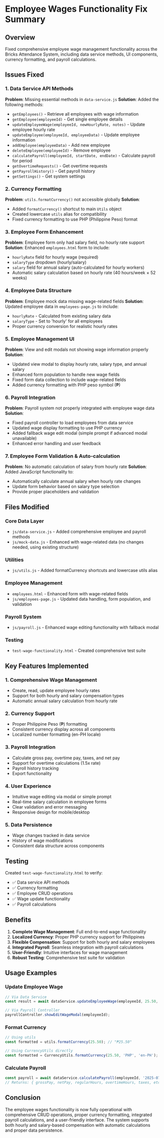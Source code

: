 # Employee Wages Functionality Fix Summary

## Overview
Fixed comprehensive employee wage management functionality across the Bricks Attendance System, including data service methods, UI components, currency formatting, and payroll calculations.

## Issues Fixed

### 1. Data Service API Methods
**Problem**: Missing essential methods in `data-service.js`
**Solution**: Added the following methods:
- `getEmployees()` - Retrieve all employees with wage information
- `getEmployee(employeeId)` - Get single employee details
- `updateEmployeeWage(employeeId, newHourlyRate, notes)` - Update employee hourly rate
- `updateEmployee(employeeId, employeeData)` - Update employee information
- `addEmployee(employeeData)` - Add new employee
- `deleteEmployee(employeeId)` - Remove employee
- `calculatePayroll(employeeId, startDate, endDate)` - Calculate payroll for period
- `getOvertimeRequests()` - Get overtime requests
- `getPayrollHistory()` - Get payroll history
- `getSettings()` - Get system settings

### 2. Currency Formatting
**Problem**: `utils.formatCurrency()` not accessible globally
**Solution**: 
- Added `formatCurrency()` shortcut to main `Utils` object
- Created lowercase `utils` alias for compatibility
- Fixed currency formatting to use PHP (Philippine Peso) format

### 3. Employee Form Enhancement
**Problem**: Employee form only had salary field, no hourly rate support
**Solution**: Enhanced `employees.html` form to include:
- `hourlyRate` field for hourly wage (required)
- `salaryType` dropdown (hourly/salary)
- `salary` field for annual salary (auto-calculated for hourly workers)
- Automatic salary calculation based on hourly rate (40 hours/week × 52 weeks)

### 4. Employee Data Structure
**Problem**: Employee mock data missing wage-related fields
**Solution**: Updated employee data in `employees-page.js` to include:
- `hourlyRate` - Calculated from existing salary data
- `salaryType` - Set to 'hourly' for all employees
- Proper currency conversion for realistic hourly rates

### 5. Employee Management UI
**Problem**: View and edit modals not showing wage information properly
**Solution**: 
- Updated view modal to display hourly rate, salary type, and annual salary
- Enhanced form population to handle new wage fields
- Fixed form data collection to include wage-related fields
- Added currency formatting with PHP peso symbol (₱)

### 6. Payroll Integration
**Problem**: Payroll system not properly integrated with employee wage data
**Solution**: 
- Fixed payroll controller to load employees from data service
- Updated wage display formatting to use PHP currency
- Added fallback wage edit modal (simple prompt if advanced modal unavailable)
- Enhanced error handling and user feedback

### 7. Employee Form Validation & Auto-calculation
**Problem**: No automatic calculation of salary from hourly rate
**Solution**: Added JavaScript functionality to:
- Automatically calculate annual salary when hourly rate changes
- Update form behavior based on salary type selection
- Provide proper placeholders and validation

## Files Modified

### Core Data Layer
- `js/data-service.js` - Added comprehensive employee and payroll methods
- `js/mock-data.js` - Enhanced with wage-related data (no changes needed, using existing structure)

### Utilities
- `js/utils.js` - Added formatCurrency shortcuts and lowercase utils alias

### Employee Management
- `employees.html` - Enhanced form with wage-related fields
- `js/employees-page.js` - Updated data handling, form population, and validation

### Payroll System
- `js/payroll.js` - Enhanced wage editing functionality with fallback modal

### Testing
- `test-wage-functionality.html` - Created comprehensive test suite

## Key Features Implemented

### 1. Comprehensive Wage Management
- Create, read, update employee hourly rates
- Support for both hourly and salary compensation types
- Automatic annual salary calculation from hourly rate

### 2. Currency Support
- Proper Philippine Peso (₱) formatting
- Consistent currency display across all components
- Localized number formatting (en-PH locale)

### 3. Payroll Integration
- Calculate gross pay, overtime pay, taxes, and net pay
- Support for overtime calculations (1.5x rate)
- Payroll history tracking
- Export functionality

### 4. User Experience
- Intuitive wage editing via modal or simple prompt
- Real-time salary calculation in employee forms
- Clear validation and error messaging
- Responsive design for mobile/desktop

### 5. Data Persistence
- Wage changes tracked in data service
- History of wage modifications
- Consistent data structure across components

## Testing
Created `test-wage-functionality.html` to verify:
- ✅ Data service API methods
- ✅ Currency formatting
- ✅ Employee CRUD operations
- ✅ Wage update functionality
- ✅ Payroll calculations

## Benefits
1. **Complete Wage Management**: Full end-to-end wage functionality
2. **Localized Currency**: Proper PHP currency support for Philippines
3. **Flexible Compensation**: Support for both hourly and salary employees
4. **Integrated Payroll**: Seamless integration with payroll calculations
5. **User-Friendly**: Intuitive interfaces for wage management
6. **Robust Testing**: Comprehensive test suite for validation

## Usage Examples

### Update Employee Wage
```javascript
// Via Data Service
const result = await dataService.updateEmployeeWage(employeeId, 25.50, 'Performance increase');

// Via Payroll Controller
payrollController.showEditWageModal(employeeId);
```

### Format Currency
```javascript
// Using utils
const formatted = utils.formatCurrency(25.50); // "₱25.50"

// Using CurrencyUtils directly
const formatted = CurrencyUtils.formatCurrency(25.50, 'PHP', 'en-PH');
```

### Calculate Payroll
```javascript
const payroll = await dataService.calculatePayroll(employeeId, '2025-07-01', '2025-07-14');
// Returns: { grossPay, netPay, regularHours, overtimeHours, taxes, etc. }
```

## Conclusion
The employee wages functionality is now fully operational with comprehensive CRUD operations, proper currency formatting, integrated payroll calculations, and a user-friendly interface. The system supports both hourly and salary-based compensation with automatic calculations and proper data persistence.
